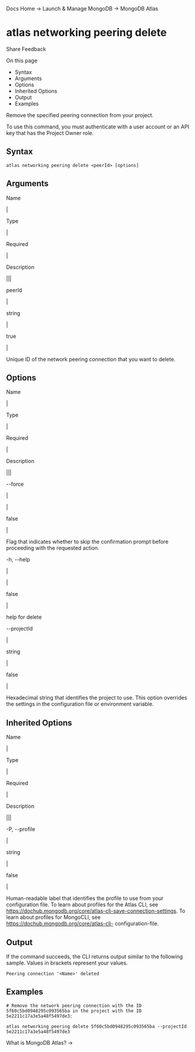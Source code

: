 Docs Home → Launch & Manage MongoDB → MongoDB Atlas

# atlas networking peering delete

Share Feedback

On this page

  * Syntax
  * Arguments
  * Options
  * Inherited Options
  * Output
  * Examples

Remove the specified peering connection from your project.

To use this command, you must authenticate with a user account or an API key
that has the Project Owner role.

## Syntax

    
    
    atlas networking peering delete <peerId> [options]  
      
  
## Arguments

Name

|

Type

|

Required

|

Description  
  
|||  
  
peerId

|

string

|

true

|

Unique ID of the network peering connection that you want to delete.  
  
## Options

Name

|

Type

|

Required

|

Description  
  
|||  
  
\--force

|

|

false

|

Flag that indicates whether to skip the confirmation prompt before proceeding
with the requested action.  
  
-h, --help

|

|

false

|

help for delete  
  
\--projectId

|

string

|

false

|

Hexadecimal string that identifies the project to use. This option overrides
the settings in the configuration file or environment variable.  
  
## Inherited Options

Name

|

Type

|

Required

|

Description  
  
|||  
  
-P, --profile

|

string

|

false

|

Human-readable label that identifies the profile to use from your
configuration file. To learn about profiles for the Atlas CLI, see
https://dochub.mongodb.org/core/atlas-cli-save-connection-settings. To learn
about profiles for MongoCLI, see https://dochub.mongodb.org/core/atlas-cli-
configuration-file.  
  
## Output

If the command succeeds, the CLI returns output similar to the following
sample. Values in brackets represent your values.

    
    
    Peering connection '<Name>' deleted  
      
  
## Examples

    
    
    # Remove the network peering connection with the ID 5f60c5bd0948295c093565ba in the project with the ID 5e2211c17a3e5a48f5497de3:  
      
    atlas networking peering delete 5f60c5bd0948295c093565ba --projectId 5e2211c17a3e5a48f5497de3  
  
What is MongoDB Atlas? →

